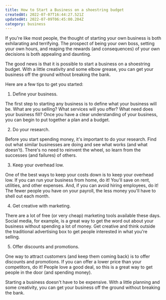 ```yaml
---
title: How to Start a Business on a shoestring budget
createdAt: 2022-07-07T16:44:27.521Z
updatedAt: 2022-07-09T06:45:00.204Z
category: business
---
```


If you're like most people, the thought of starting your own business is both exhilarating and terrifying. The prospect of being your own boss, setting your own hours, and reaping the rewards (and consequences) of your own decisions is both appealing and daunting.

The good news is that it is possible to start a business on a shoestring budget. With a little creativity and some elbow grease, you can get your business off the ground without breaking the bank.

Here are a few tips to get you started:

1. Define your business.

The first step to starting any business is to define what your business will be. What are you selling? What services will you offer? What need does your business fill? Once you have a clear understanding of your business, you can begin to put together a plan and a budget.

2. Do your research.

Before you start spending money, it's important to do your research. Find out what similar businesses are doing and see what works (and what doesn't). There's no need to reinvent the wheel, so learn from the successes (and failures) of others.

3. Keep your overhead low.

One of the best ways to keep your costs down is to keep your overhead low. If you can run your business from home, do it! You'll save on rent, utilities, and other expenses. And, if you can avoid hiring employees, do it! The fewer people you have on your payroll, the less money you'll have to shell out each month.

4. Get creative with marketing.

There are a lot of free (or very cheap) marketing tools available these days. Social media, for example, is a great way to get the word out about your business without spending a lot of money. Get creative and think outside the traditional advertising box to get people interested in what you're selling.

5. Offer discounts and promotions.

One way to attract customers (and keep them coming back) is to offer discounts and promotions. If you can offer a lower price than your competitors, do it! People love a good deal, so this is a great way to get people in the door (and spending money).

Starting a business doesn't have to be expensive. With a little planning and some creativity, you can get your business off the ground without breaking the bank.
